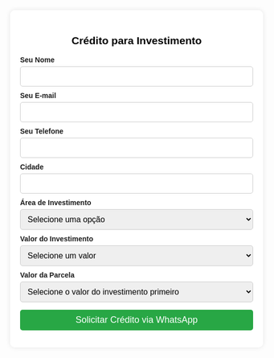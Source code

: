  
<html lang="pt-BR"> <head> <meta charset="UTF-8"> <meta name="viewport" content="width=device-width, initial-scale=1.0"> <title>Crédito Para Investimento</title> <style> body { font-family: Arial, sans-serif; background: url('https://i.imgur.com/q7xQjhE.png') no-repeat center center fixed; background-size: cover; text-align: center; padding: 20px; margin: 0; } .container { background: rgba(255, 255, 255, 0.9); padding: 20px; border-radius: 10px; box-shadow: 0px 0px 10px rgba(0, 0, 0, 0.1); max-width: 500px; margin: auto; } h2 { color: #000; } label { font-weight: bold; display: block; margin-top: 10px; text-align: left; } select, input { width: 100%; padding: 10px; margin-top: 5px; border: 1px solid #ccc; border-radius: 5px; font-size: 16px; } button { background-color: #28a745; color: white; padding: 10px; border: none; border-radius: 5px; cursor: pointer; margin-top: 15px; width: 100%; font-size: 18px; } button:hover { background-color: #218838; } a { color: inherit; text-decoration: none; font-weight: normal; } @media (max-width: 600px) { .container { width: 90%; } } </style> </head> <body> <div class="container"> <h2>Crédito para Investimento</h2> <form id="creditoForm"> <label for="nome">Seu Nome</label> <input type="text" id="nome" name="nome" required> <label for="email">Seu E-mail</label> <input type="email" id="email" name="email" required> <label for="telefone">Seu Telefone</label> <input type="tel" id="telefone" name="telefone" required> <label for="cidade">Cidade</label> <input type="text" id="cidade" name="cidade" required> <label for="investimento">Área de Investimento</label> <select id="investimento" name="investimento" required> <option value="" disabled selected>Selecione uma opção</option> <option value="Área Rural">Área Rural</option> <option value="Veículo">Veículo</option> <option value="Imóvel">Imóvel</option> <option value="Construção">Construção</option> <option value="Reforma">Reforma</option> <option value="Loja/Ponto Comercial">Loja/Ponto Comercial</option> </select> <label for="valor">Valor do Investimento</label> <select id="valor" name="valor" onchange="atualizarParcelas()" required> <option value="" disabled selected>Selecione um valor</option> <option value="100000">R$ 100.000</option> <option value="150000">R$ 150.000</option> <option value="200000">R$ 200.000</option> <option value="250000">R$ 250.000</option> <option value="350000">R$ 350.000</option> <option value="400000">R$ 400.000</option> <option value="500000">R$ 500.000</option> <option value="600000">R$ 600.000</option> <option value="750000">R$ 750.000</option> <option value="800000">R$ 800.000</option> <option value="1000000">R$ 1.000.000</option> </select> <label for="parcela">Valor da Parcela</label> <select id="parcela" name="parcela" required> <option value="" disabled selected>Selecione o valor do investimento primeiro</option> </select> <button type="button" onclick="enviarWhatsApp()">Solicitar Crédito via WhatsApp</button> </form> </div> <script> function atualizarParcelas() { var valor = document.getElementById("valor").value; var parcela = document.getElementById("parcela"); parcela.innerHTML = '<option value="" disabled selected>Selecione uma opção</option>'; var opcoesParcelas = { "100000": [590, 690, 800, 900, 1000], "150000": [890, 950, 1200, 1500, 1900], "200000": [1100, 1300, 1500, 1800, 2200], "250000": [1500, 2000, 2500, 3000, 3500], "350000": [2000, 2500, 3000, 3500, 4000], "400000": [2200, 2700, 3200, 3800, 4500], "500000": [3000, 4000, 5000, 6000, 7000], "600000": [3500, 4500, 5500, 6500, 7500], "750000": [5000, 6000, 7000, 8000, 9000], "800000": [5500, 7000, 8500, 10000, 11500], "1000000": [7000, 10000, 15000, 20000, 25000] }; if (valor in opcoesParcelas) { opcoesParcelas[valor].forEach(function(p) { var option = document.createElement("option"); option.value = p; option.text = "R$ " + p.toLocaleString(); parcela.appendChild(option); }); } } function enviarWhatsApp() { var nome = document.getElementById("nome").value.trim(); var email = document.getElementById("email").value.trim(); var telefone = document.getElementById("telefone").value.trim(); var cidade = document.getElementById("cidade").value.trim(); var investimento = document.getElementById("investimento").value; var valor = document.getElementById("valor").value; var parcela = document.getElementById("parcela").value; if (!nome || !email || !telefone || !cidade || !investimento || !valor || !parcela) { alert("Por favor, preencha todos os campos antes de enviar."); return; } var mensagem = `Oi, meu nome é *${nome}*.\nTenho interesse em pegar um crédito para investimento.\n\n` + `📍 *Cidade:* ${cidade}\n📩 *E-mail:* ${email}\n📞 *Telefone:* ${telefone}\n` + `🏡 *Área de Investimento:* ${investimento}\n💰 *Valor do Investimento:* R$ ${parseInt(valor).toLocaleString()}\n` + `💳 *Valor da Parcela:* R$ ${parseInt(parcela).toLocaleString()}`; var url = `https://api.whatsapp.com/send?phone=5598981434198&text=${encodeURIComponent(mensagem)}`; window.open(url, "_blank"); } </script> </body> </html>
